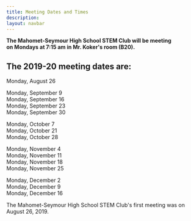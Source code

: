 ```yaml
---
title: Meeting Dates and Times
description:
layout: navbar
---
```


**The Mahomet-Seymour High School STEM Club will be meeting                 
on Mondays at 7:15 am in Mr. Koker's room (B20).**
  
  
  
## **The 2019-20 meeting dates are:**

Monday, August 26                                  
                                               
Monday, September 9                                      
Monday, September 16                                      
Monday, September 23                                     
Monday, September 30                           
                                                                     
Monday, October 7                                    
Monday, October 21                                   
Monday, October 28                                    
                                                         
Monday, November 4                                          
Monday, November 11                                  
Monday, November 18                                
Monday, November 25                                    
                                                  
Monday, December 2                                    
Monday, December 9                                   
Monday, December 16                                            
                                         
The Mahomet-Seymour High School STEM Club's first meeting was on August 26, 2019.
